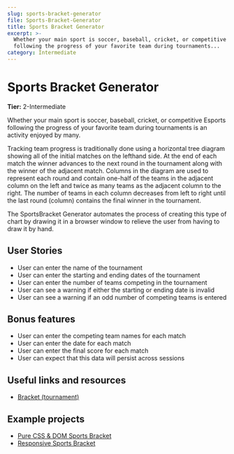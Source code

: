 ```yaml
---
slug: sports-bracket-generator
file: Sports-Bracket-Generator
title: Sports Bracket Generator
excerpt: >-
  Whether your main sport is soccer, baseball, cricket, or competitive Esports
  following the progress of your favorite team during tournaments...
category: Intermediate
---
```

# Sports Bracket Generator

**Tier:** 2-Intermediate

Whether your main sport is soccer, baseball, cricket, or competitive
Esports following the progress of your favorite team during tournaments is an
activity enjoyed by many. 

Tracking team progress is traditionally done using a horizontal tree diagram
showing all of the initial matches on the lefthand side. At the end of each
match the winner advances to the next round in the tournament along with the
winner of the adjacent match. Columns in the diagram are used to represent 
each round and contain one-half of the teams in the adjacent column on the left
and twice as many teams as the adjacent column to the right. The number of 
teams in each column decreases from left to right until the last round
(column) contains the final winner in the tournament.

The SportsBracket Generator automates the process of creating this type of chart by 
drawing it in a browser window to relieve the user from having to draw it by
hand.

## User Stories

* User can enter the name of the tournament
* User can enter the starting and ending dates of the tournament
* User can enter the number of teams competing in the tournament
* User can see a warning if either the starting or ending date is 
invalid
* User can see a warning if an odd number of competing teams is entered

## Bonus features

* User can enter the competing team names for each match
* User can enter the date for each match
* User can enter the final score for each match
* User can expect that this data will persist across sessions

## Useful links and resources

- [Bracket (tournament)](https://en.wikipedia.org/wiki/Bracket_(tournament))

## Example projects

- [Pure CSS & DOM Sports Bracket](https://codepen.io/cbleslie/pen/ZOLLXg)
- [Responsive Sports Bracket](https://codepen.io/MrCaseiro/pen/bxJpwV)
